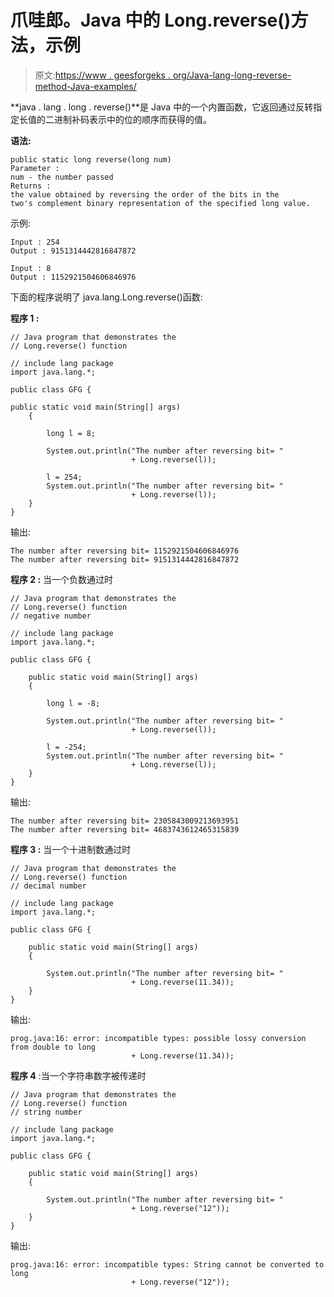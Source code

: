 # 爪哇郎。Java 中的 Long.reverse()方法，示例

> 原文:[https://www . geesforgeks . org/Java-lang-long-reverse-method-Java-examples/](https://www.geeksforgeeks.org/java-lang-long-reverse-method-java-examples/)

**java . lang . long . reverse()**是 Java 中的一个内置函数，它返回通过反转指定长值的二进制补码表示中的位的顺序而获得的值。

**语法:**

```
public static long reverse(long num) 
Parameter :
num - the number passed
Returns : 
the value obtained by reversing the order of the bits in the 
two's complement binary representation of the specified long value.
```

示例:

```
Input : 254 
Output : 9151314442816847872

Input : 8
Output : 1152921504606846976

```

下面的程序说明了 java.lang.Long.reverse()函数:

**程序 1 :**

```
// Java program that demonstrates the
// Long.reverse() function

// include lang package
import java.lang.*;

public class GFG {

public static void main(String[] args)
    {

        long l = 8;

        System.out.println("The number after reversing bit= "
                           + Long.reverse(l));

        l = 254;
        System.out.println("The number after reversing bit= "
                           + Long.reverse(l));
    }
}
```

输出:

```
The number after reversing bit= 1152921504606846976
The number after reversing bit= 9151314442816847872

```

**程序 2 :** 当一个负数通过时

```
// Java program that demonstrates the
// Long.reverse() function
// negative number

// include lang package
import java.lang.*;

public class GFG {

    public static void main(String[] args)
    {

        long l = -8;

        System.out.println("The number after reversing bit= "
                           + Long.reverse(l));

        l = -254;
        System.out.println("The number after reversing bit= "
                           + Long.reverse(l));
    }
}
```

输出:

```
The number after reversing bit= 2305843009213693951
The number after reversing bit= 4683743612465315839

```

**程序 3 :** 当一个十进制数通过时

```
// Java program that demonstrates the
// Long.reverse() function
// decimal number

// include lang package
import java.lang.*;

public class GFG {

    public static void main(String[] args)
    {

        System.out.println("The number after reversing bit= "
                           + Long.reverse(11.34));
    }
}
```

输出:

```
prog.java:16: error: incompatible types: possible lossy conversion from double to long
                           + Long.reverse(11.34));

```

**程序 4** :当一个字符串数字被传递时

```
// Java program that demonstrates the
// Long.reverse() function
// string number

// include lang package
import java.lang.*;

public class GFG {

    public static void main(String[] args)
    {

        System.out.println("The number after reversing bit= "
                           + Long.reverse("12"));
    }
}
```

输出:

```
prog.java:16: error: incompatible types: String cannot be converted to long
                           + Long.reverse("12"));

```